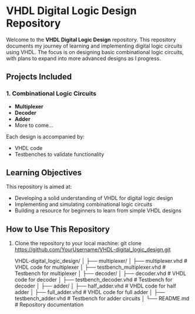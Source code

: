 # VHDL Digital Logic Design Repository

Welcome to the **VHDL Digital Logic Design** repository. This repository documents my journey of learning and implementing digital logic circuits using VHDL. The focus is on designing basic combinational logic circuits, with plans to expand into more advanced designs as I progress.

## Projects Included

### 1. Combinational Logic Circuits
   - **Multiplexer**
   - **Decoder**
   - **Adder**
   - More to come...

Each design is accompanied by:
   - VHDL code
   - Testbenches to validate functionality

## Learning Objectives
This repository is aimed at:
   - Developing a solid understanding of VHDL for digital logic design
   - Implementing and simulating combinational logic circuits
   - Building a resource for beginners to learn from simple VHDL designs

## How to Use This Repository
1. Clone the repository to your local machine:
   git clone https://github.com/YourUsername/VHDL-digital_logic_design.git

   VHDL-digital_logic_design/
│
├── multiplexer/
│   ├── multiplexer.vhd          # VHDL code for multiplexer
│   ├── testbench_multiplexer.vhd # Testbench for multiplexer
│
├── decoder/
│   ├── decoder.vhd              # VHDL code for decoder
│   ├── testbench_decoder.vhd     # Testbench for decoder
│
├── adder/
│   ├── half_adder.vhd           # VHDL code for half adder
│   ├── full_adder.vhd           # VHDL code for full adder
│   ├── testbench_adder.vhd      # Testbench for adder circuits
│
└── README.md                    # Repository documentation
